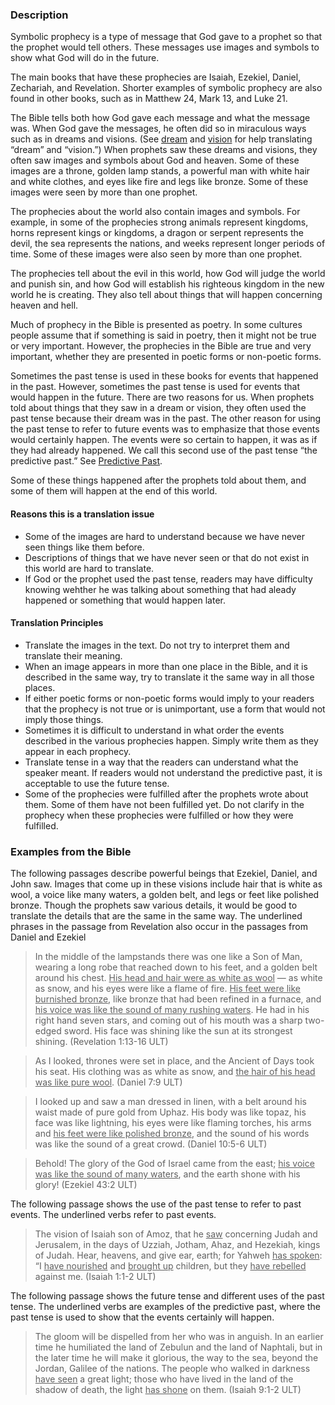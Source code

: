 
### Description

Symbolic prophecy is a type of message that God gave to a prophet so that the prophet would tell others. These messages use images and symbols to show what God will do in the future.

The main books that have these prophecies are Isaiah, Ezekiel, Daniel, Zechariah, and Revelation. Shorter examples of symbolic prophecy are also found in other books, such as in Matthew 24, Mark 13, and Luke 21.

The Bible tells both how God gave each message and what the message was. When God gave the messages, he often did so in miraculous ways such as in dreams and visions. (See [dream](rc://en/tw/dict/bible/other/dream) and [vision](rc://en/tw/dict/bible/other/vision) for help translating “dream” and “vision.”) When prophets saw these dreams and visions, they often saw images and symbols about God and heaven. Some of these images are a throne, golden lamp stands, a powerful man with white hair and white clothes, and eyes like fire and legs like bronze. Some of these images were seen by more than one prophet.

The prophecies about the world also contain images and symbols. For example, in some of the prophecies strong animals represent kingdoms, horns represent kings or kingdoms, a dragon or serpent represents the devil, the sea represents the nations, and weeks represent longer periods of time. Some of these images were also seen by more than one prophet.

The prophecies tell about the evil in this world, how God will judge the world and punish sin, and how God will establish his righteous kingdom in the new world he is creating. They also tell about things that will happen concerning heaven and hell.

Much of prophecy in the Bible is presented as poetry. In some cultures people assume that if something is said in poetry, then it might not be true or very important. However, the prophecies in the Bible are true and very important, whether they are presented in poetic forms or non-poetic forms.

Sometimes the past tense is used in these books for events that happened in the past. However, sometimes the past tense is used for events that would happen in the future. There are two reasons for us. When prophets told about things that they saw in a dream or vision, they often used the past tense because their dream was in the past. The other reason for using the past tense to refer to future events was to emphasize that those events would certainly happen. The events were so certain to happen, it was as if they had already happened. We call this second use of the past tense “the predictive past.” See [Predictive Past](../figs-pastforfuture/01.md).

Some of these things happened after the prophets told about them, and some of them will happen at the end of this world.

#### Reasons this is a translation issue

* Some of the images are hard to understand because we have never seen things like them before.
* Descriptions of things that we have never seen or that do not exist in this world are hard to translate.
* If God or the prophet used the past tense, readers may have difficulty knowing wehther he was talking about something that had aleady happened or something that would happen later.

#### Translation Principles

* Translate the images in the text. Do not try to interpret them and translate their meaning.
* When an image appears in more than one place in the Bible, and it is described in the same way, try to translate it the same way in all those places.
* If either poetic forms or non-poetic forms would imply to your readers that the prophecy is not true or is unimportant, use a form that would not imply those things.
* Sometimes it is difficult to understand in what order the events described in the various prophecies happen. Simply write them as they appear in each prophecy.
* Translate tense in a way that the readers can understand what the speaker meant. If readers would not understand the predictive past, it is acceptable to use the future tense.
* Some of the prophecies were fulfilled after the prophets wrote about them. Some of them have not been fulfilled yet. Do not clarify in the prophecy when these prophecies were fulfilled or how they were fulfilled.


### Examples from the Bible

The following passages describe powerful beings that Ezekiel, Daniel, and John saw. Images that come up in these visions include hair that is white as wool, a voice like many waters, a golden belt, and legs or feet like polished bronze. Though the prophets saw various details, it would be good to translate the details that are the same in the same way. The underlined phrases in the passage from Revelation also occur in the passages from Daniel and Ezekiel

<blockquote> In the middle of the lampstands there was one like a Son of Man, wearing a long robe that reached down to his feet, and a golden belt around his chest.  <u>His head and hair were as white as wool</u> — as white as snow, and his eyes were like a flame of fire. <u>His feet were like burnished bronze</u>, like bronze that had been refined in a furnace, and <u>his voice was like the sound of many rushing waters</u>. He had in his right hand seven stars, and coming out of his mouth was a sharp two-edged sword. His face was shining like the sun at its strongest shining. (Revelation 1:13-16 ULT) </blockquote>


>As I looked,
>thrones were set in place,
>and the Ancient of Days took his seat.
>His clothing was as white as snow,
>and <u>the hair of his head was like pure wool</u>. (Daniel 7:9 ULT)


<blockquote>I looked up and saw a man dressed in linen, with a belt around his waist made of pure gold from Uphaz. His body was like topaz, his face was like lightning, his eyes were like flaming torches, his arms and <u>his feet were like polished bronze</u>, and the sound of his words was like the sound of a great crowd. (Daniel 10:5-6 ULT)</blockquote>


>Behold! The glory of the God of Israel came from the east; <u>his voice was like the sound of many waters</u>, and the earth shone with his glory! (Ezekiel 43:2 ULT)


The following passage shows the use of the past tense to refer to past events. The underlined verbs refer to past events.

>The vision of Isaiah son of Amoz, that he <u>saw</u> concerning Judah and Jerusalem, in the days of Uzziah, Jotham, Ahaz, and Hezekiah, kings of Judah.
>Hear, heavens, and give ear, earth; for Yahweh <u>has spoken</u>:
>“I <u>have nourished</u> and <u>brought up</u> children, but they <u>have rebelled</u> against me. (Isaiah 1:1-2 ULT)

The following passage shows the future tense and different uses of the past tense. The underlined verbs are examples of the predictive past, where the past tense is used to show that the events certainly will happen.

>The gloom will be dispelled from her who was in anguish.
>In an earlier time he humiliated
>the land of Zebulun and the land of Naphtali,
>but in the later time he will make it glorious, the way to the sea, beyond the Jordan, Galilee of the nations.
>The people who walked in darkness <u>have seen</u> a great light;
>those who have lived in the land of the shadow of death, the light <u>has shone</u> on them. (Isaiah 9:1-2 ULT)